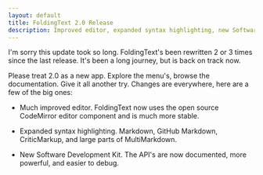 ```yaml
---
layout: default
title: FoldingText 2.0 Release
description: Improved editor, expanded syntax highlighting, new Software Development Kit.
---
```


I'm sorry this update took so long. FoldingText's been rewritten 2 or 3 times since the last release. It's been a long journey, but is back on track now.

Please treat 2.0 as a new app. Explore the menu's, browse the documentation. Give it all another try. Changes are everywhere, here are a few of the big ones:

- Much improved editor. FoldingText now uses the open source CodeMirror editor component and is much more stable.

- Expanded syntax highlighting. Markdown, GitHub Markdown, CriticMarkup, and large parts of MultiMarkdown.

- New Software Development Kit. The API's are now documented, more powerful, and easier to debug.